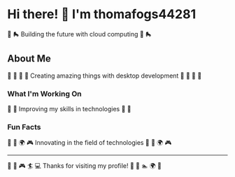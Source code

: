 # Hi there! 👋 I'm thomafogs44281

🏸 🛼 Building the future with cloud computing 🏸 🛼

## About Me
🎷 🎯 🚣 🚣 Creating amazing things with desktop development 🎷 🎯 🚣 🚣

### What I'm Working On
🏒 🎽 Improving my skills in technologies 🏒 🎽

### Fun Facts
🥁 🛶 🌍 🎮 Innovating in the field of technologies 🥁 🛶 🌍 🎮

---
🏏 🎱 🎮 🏄 💻 Thanks for visiting my profile! 🚴 🎳 🏊 🌍 🚣
